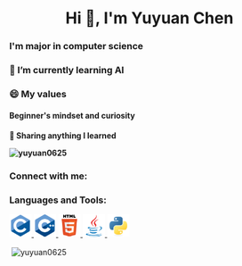 <h1 align="center">Hi 👋, I'm Yuyuan Chen</h1>
<h3 align="left">I'm major in computer science</h3>
<h3 align="left">🌱 I’m currently learning AI
<h3 align="left"> 😄 My values
<h4 align="left">Beginner's mindset and curiosity<br>
<h4 align="left">🙌 Sharing anything I learned<br>
  
<p align="left"> <img src="https://komarev.com/ghpvc/?username=yuyuan0625&label=Profile%20views&color=0e75b6&style=flat" alt="yuyuan0625" /> </p>

<h3 align="left">Connect with me:</h3>
<p align="left">
</p>

<h3 align="left">Languages and Tools:</h3>
<p align="left"> <a href="https://www.cprogramming.com/" target="_blank" rel="noreferrer"> <img src="https://raw.githubusercontent.com/devicons/devicon/master/icons/c/c-original.svg" alt="c" width="40" height="40"/> </a> <a href="https://www.w3schools.com/cpp/" target="_blank" rel="noreferrer"> <img src="https://raw.githubusercontent.com/devicons/devicon/master/icons/cplusplus/cplusplus-original.svg" alt="cplusplus" width="40" height="40"/> </a> <a href="https://www.w3.org/html/" target="_blank" rel="noreferrer"> <img src="https://raw.githubusercontent.com/devicons/devicon/master/icons/html5/html5-original-wordmark.svg" alt="html5" width="40" height="40"/> </a> <a href="https://www.java.com" target="_blank" rel="noreferrer"> <img src="https://raw.githubusercontent.com/devicons/devicon/master/icons/java/java-original.svg" alt="java" width="40" height="40"/> </a> <a href="https://www.python.org" target="_blank" rel="noreferrer"> <img src="https://raw.githubusercontent.com/devicons/devicon/master/icons/python/python-original.svg" alt="python" width="40" height="40"/> </a> </p>

<p>&nbsp;<img align="center" src="https://github-readme-stats.vercel.app/api?username=yuyuan0625&show_icons=true&locale=en" alt="yuyuan0625" /></p>

